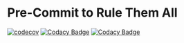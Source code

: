 # Pre-Commit to Rule Them All

[![codecov](https://codecov.io/gh/juancarlosjr97/pre-commit-to-rule-them-all/graph/badge.svg?token=P3g2C4nvZm)](https://codecov.io/gh/juancarlosjr97/pre-commit-to-rule-them-all)
[![Codacy Badge](https://app.codacy.com/project/badge/Grade/df06b8362cbf4b159d61ad60793f970b)](https://app.codacy.com/gh/juancarlosjr97/pre-commit-to-rule-them-all/dashboard?utm_source=gh&utm_medium=referral&utm_content=&utm_campaign=Badge_grade)
[![Codacy Badge](https://app.codacy.com/project/badge/Coverage/df06b8362cbf4b159d61ad60793f970b)](https://app.codacy.com/gh/juancarlosjr97/pre-commit-to-rule-them-all/dashboard?utm_source=gh&utm_medium=referral&utm_content=&utm_campaign=Badge_coverage)
